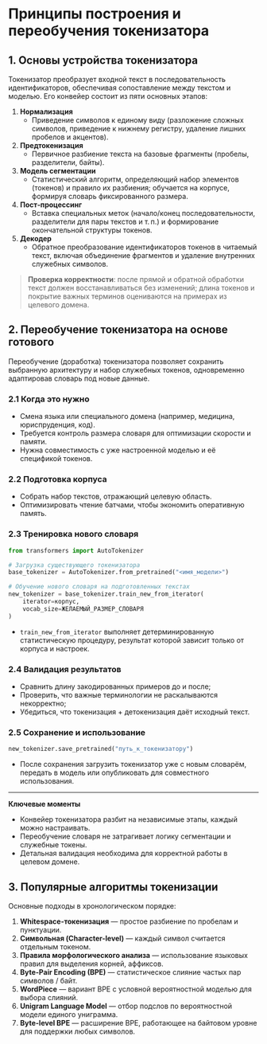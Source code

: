 # Принципы построения и переобучения токенизатора

## 1. Основы устройства токенизатора

Токенизатор преобразует входной текст в последовательность идентификаторов, обеспечивая сопоставление между текстом и моделью. Его конвейер состоит из пяти основных этапов:

1. **Нормализация**
   - Приведение символов к единому виду (разложение сложных символов, приведение к нижнему регистру, удаление лишних пробелов и акцентов).
2. **Предтокенизация**
   - Первичное разбиение текста на базовые фрагменты (пробелы, разделители, байты).
3. **Модель сегментации**
   - Статистический алгоритм, определяющий набор элементов (токенов) и правило их разбиения; обучается на корпусе, формируя словарь фиксированного размера.
4. **Пост‑процессинг**
   - Вставка специальных меток (начало/конец последовательности, разделители для пары текстов и т. п.) и формирование окончательной структуры токенов.
5. **Декодер**
   - Обратное преобразование идентификаторов токенов в читаемый текст, включая объединение фрагментов и удаление внутренних служебных символов.

> **Проверка корректности**: после прямой и обратной обработки текст должен восстанавливаться без изменений; длина токенов и покрытие важных терминов оцениваются на примерах из целевого домена.

## 2. Переобучение токенизатора на основе готового

Переобучение (доработка) токенизатора позволяет сохранить выбранную архитектуру и набор служебных токенов, одновременно адаптировав словарь под новые данные.

### 2.1 Когда это нужно

- Смена языка или специального домена (например, медицина, юриспруденция, код).
- Требуется контроль размера словаря для оптимизации скорости и памяти.
- Нужна совместимость с уже настроенной моделью и её спецификой токенов.

### 2.2 Подготовка корпуса

- Собрать набор текстов, отражающий целевую область.
- Оптимизировать чтение батчами, чтобы экономить оперативную память.

### 2.3 Тренировка нового словаря

```python
from transformers import AutoTokenizer

# Загрузка существующего токенизатора
base_tokenizer = AutoTokenizer.from_pretrained("<имя_модели>")

# Обучение нового словаря на подготовленных текстах
new_tokenizer = base_tokenizer.train_new_from_iterator(
    iterator=корпус,
    vocab_size=ЖЕЛАЕМЫЙ_РАЗМЕР_СЛОВАРЯ
)
```

- `train_new_from_iterator` выполняет детерминированную статистическую процедуру, результат которой зависит только от корпуса и настроек.

### 2.4 Валидация результатов

- Сравнить длину закодированных примеров до и после;
- Проверить, что важные терминологии не раскалываются некорректно;
- Убедиться, что токенизация + детокенизация даёт исходный текст.

### 2.5 Сохранение и использование

```python
new_tokenizer.save_pretrained("путь_к_токенизатору")
```

- После сохранения загрузить токенизатор уже с новым словарём, передать в модель или опубликовать для совместного использования.

---

**Ключевые моменты**

- Конвейер токенизатора разбит на независимые этапы, каждый можно настраивать.
- Переобучение словаря не затрагивает логику сегментации и служебные токены.
- Детальная валидация необходима для корректной работы в целевом домене.

## 3. Популярные алгоритмы токенизации

Основные подходы в хронологическом порядке:

1. **Whitespace-токенизация** — простое разбиение по пробелам и пунктуации.
2. **Символьная (Character-level)** — каждый символ считается отдельным токеном.
3. **Правила морфологического анализа** — использование языковых правил для выделения корней, аффиксов.
4. **Byte-Pair Encoding (BPE)** — статистическое слияние частых пар символов / байт.
5. **WordPiece** — вариант BPE с условной вероятностной моделью для выбора слияний.
6. **Unigram Language Model** — отбор подслов по вероятностной модели единого униграмма.
7. **Byte-level BPE** — расширение BPE, работающее на байтовом уровне для поддержки любых символов.
